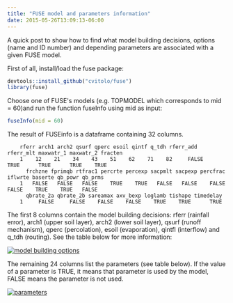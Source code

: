 ```yaml
---
title: "FUSE model and parameters information"
date: 2015-05-26T13:09:13-06:00
---
```


A quick post to show how to find what model building decisions, options (name and ID number) and depending parameters are associated with a given FUSE model.

First of all, install/load the fuse package:

    
```r   
devtools::install_github("cvitolo/fuse")
library(fuse)
```

Choose one of FUSE's models (e.g. TOPMODEL which corresponds to mid = 60)and run the function fuseInfo using mid as input:

    
```r
fuseInfo(mid = 60)
```

The result of FUSEinfo is a dataframe containing 32 columns.

```
    rferr arch1 arch2 qsurf qperc esoil qintf q_tdh rferr_add rferr_mlt maxwatr_1 maxwatr_2 fracten
    1    12    21    34    43    51    62    71    82     FALSE      TRUE      TRUE      TRUE    TRUE
      frchzne fprimqb rtfrac1 percrte percexp sacpmlt sacpexp percfrac iflwrte baserte qb_powr qb_prms
    1   FALSE   FALSE   FALSE    TRUE    TRUE   FALSE   FALSE    FALSE   FALSE    TRUE    TRUE   FALSE
      qbrate_2a qbrate_2b sareamax axv_bexp loglamb tishape timedelay
    1     FALSE     FALSE    FALSE    FALSE    TRUE    TRUE      TRUE
```

The first 8 columns contain the model building decisions: rferr (rainfall error), arch1 (upper soil layer), arch2 (lower soil layer), qsurf (runoff mechanism), qperc (percolation), esoil (evaporation), qintfl (interflow) and q_tdh (routing). See the table below for more information:

[![model building options](modelbuildingoptions1.png)](modelbuildingoptions1.png)

The remaining 24 columns list the parameters (see table below). If the value of a parameter is TRUE, it means that parameter is used by the model, FALSE means the parameter is not used.

[![parameters](parameters.png)](parameters.png)